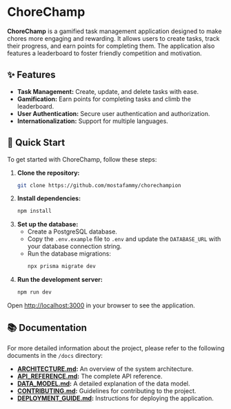 # ChoreChamp

**ChoreChamp** is a gamified task management application designed to make chores more engaging and rewarding. It allows users to create tasks, track their progress, and earn points for completing them. The application also features a leaderboard to foster friendly competition and motivation.

## ✨ Features

*   **Task Management:** Create, update, and delete tasks with ease.
*   **Gamification:** Earn points for completing tasks and climb the leaderboard.
*   **User Authentication:** Secure user authentication and authorization.
*   **Internationalization:** Support for multiple languages.

## 🚀 Quick Start

To get started with ChoreChamp, follow these steps:

1.  **Clone the repository:**
    ```bash
    git clone https://github.com/mostafammy/chorechampion
    ```
2.  **Install dependencies:**
    ```bash
    npm install
    ```
3.  **Set up the database:**
    - Create a PostgreSQL database.
    - Copy the `.env.example` file to `.env` and update the `DATABASE_URL` with your database connection string.
    - Run the database migrations:
      ```bash
      npx prisma migrate dev
      ```
4.  **Run the development server:**
    ```bash
    npm run dev
    ```

Open [http://localhost:3000](http://localhost:3000) in your browser to see the application.

## 📚 Documentation

For more detailed information about the project, please refer to the following documents in the `/docs` directory:

*   **[ARCHITECTURE.md](./docs/ARCHITECTURE.md):** An overview of the system architecture.
*   **[API_REFERENCE.md](./docs/API_REFERENCE.md):** The complete API reference.
*   **[DATA_MODEL.md](./docs/DATA_MODEL.md):** A detailed explanation of the data model.
*   **[CONTRIBUTING.md](./docs/CONTRIBUTING.md):** Guidelines for contributing to the project.
*   **[DEPLOYMENT_GUIDE.md](./docs/DEPLOYMENT_GUIDE.md):** Instructions for deploying the application.
